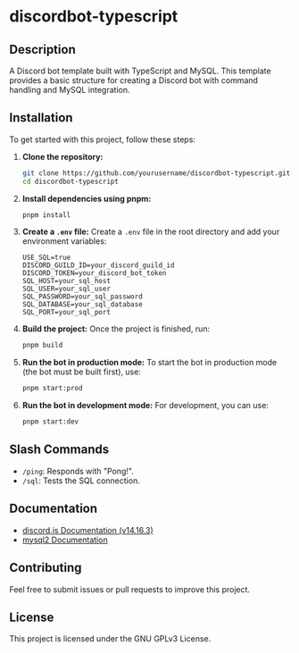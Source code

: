 # discordbot-typescript

## Description
A Discord bot template built with TypeScript and MySQL. This template provides a basic structure for creating a Discord bot with command handling and MySQL integration.

## Installation

To get started with this project, follow these steps:

1. **Clone the repository:**
   ```bash
   git clone https://github.com/yourusername/discordbot-typescript.git
   cd discordbot-typescript
   ```

2. **Install dependencies using pnpm:**
   ```bash
   pnpm install
   ```

3. **Create a `.env` file:**
   Create a `.env` file in the root directory and add your environment variables:
   ```
   USE_SQL=true
   DISCORD_GUILD_ID=your_discord_guild_id
   DISCORD_TOKEN=your_discord_bot_token
   SQL_HOST=your_sql_host
   SQL_USER=your_sql_user
   SQL_PASSWORD=your_sql_password
   SQL_DATABASE=your_sql_database
   SQL_PORT=your_sql_port
   ```

4. **Build the project:**
   Once the project is finished, run:
   ```bash
   pnpm build
   ```

5. **Run the bot in production mode:**
   To start the bot in production mode (the bot must be built first), use:
   ```bash
   pnpm start:prod
   ```

6. **Run the bot in development mode:**
   For development, you can use:
   ```bash
   pnpm start:dev
   ```

## Slash Commands
- `/ping`: Responds with "Pong!".
- `/sql`: Tests the SQL connection.

## Documentation
- [discord.js Documentation (v14.16.3)](https://discord.js.org/docs/packages/discord.js/14.16.3)
- [mysql2 Documentation](https://sidorares.github.io/node-mysql2/docs/documentation)

## Contributing
Feel free to submit issues or pull requests to improve this project.

## License
This project is licensed under the GNU GPLv3 License.